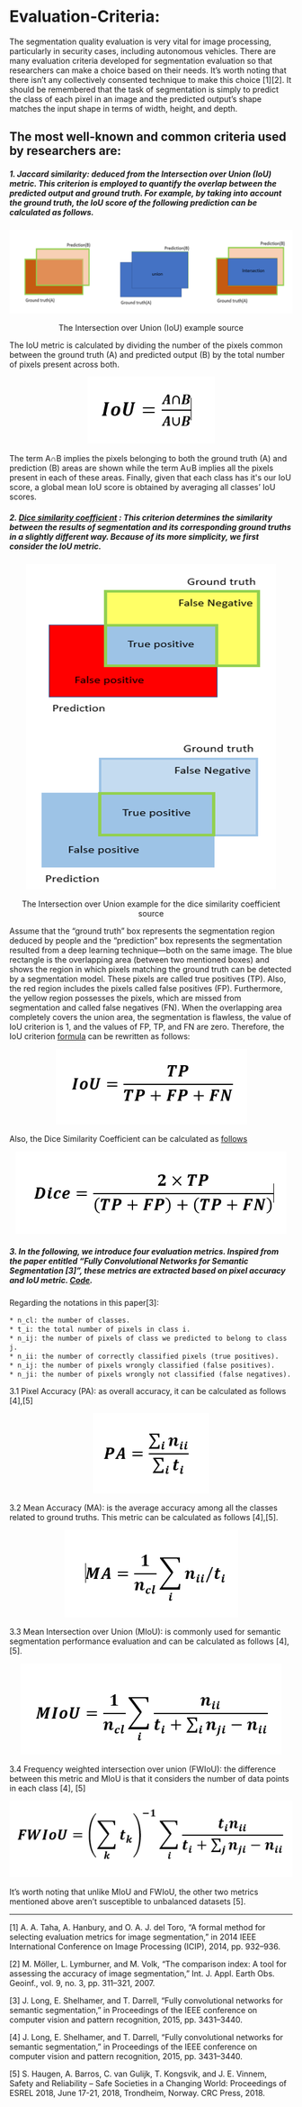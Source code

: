 # Evaluation-Criteria:
The segmentation quality evaluation is very vital for image processing, particularly in security cases, including autonomous vehicles.
There are many evaluation criteria developed for segmentation evaluation so that researchers can make a choice based on their needs. 
It’s worth noting that there isn’t any collectively consented technique to make this choice [1][2].
It should be remembered that the task of  segmentation is simply to predict the class of each pixel in an image and the predicted output’s shape matches the input shape in terms of width, height, and depth.

##  The most well-known and common criteria used by researchers are:

#####	1.  Jaccard similarity: deduced from the Intersection over Union (IoU) metric. This criterion is employed to quantify the overlap between the predicted output and ground truth. For example, by taking into account the ground truth, the IoU score of the following prediction can be calculated as follows. 
<p align="right">
<img src="./img/1.PNG" alt="The Intersection over Union (IoU) example source" />
<p align="center">
The Intersection over Union (IoU) example source
<p align="center">
<p align="right">
  
The IoU metric is calculated by dividing the number of the pixels common between the ground truth (A) and 
  predicted output (B) by the total number of pixels present across both.
  
  <p align="center">
<img src="./img/2.PNG" alt="The IoU metric" />
<p align="center">

  The term A∩B implies the pixels belonging to both the ground truth (A) and prediction (B) areas are shown while the term A∪B implies all the pixels present in each of these areas. Finally, given that each class has it's our IoU score, a global mean IoU score is obtained by averaging all classes’ IoU scores. 
  
#####	2. [Dice similarity coefficient](https://en.wikipedia.org/wiki/S%C3%B8rensen%E2%80%93Dice_coefficient) : This criterion determines the similarity between the results of segmentation and its corresponding ground truths in a slightly different way. Because of its more simplicity, we first consider the IoU metric.

<p align="center">
<img src="./img/3.PNG" alt="The Intersection over Union example for the dice similarity coefficient source" />
<p align="center">
The Intersection over Union example for the dice similarity coefficient source
<p align="center">
<p align="center">
  
Assume that the “ground truth” box represents the segmentation region deduced by people and the “prediction” box represents the segmentation resulted from a deep learning technique—both on the same image. The blue rectangle is the overlapping area (between two mentioned boxes) and shows the region in which pixels matching the ground truth can be detected by a segmentation model. These pixels are called true positives (TP). Also, the red region includes the pixels called false positives (FP).
Furthermore, the yellow region possesses the pixels, which are missed from segmentation and called false negatives (FN). When the overlapping area completely covers the union area, the segmentation is flawless, the value of IoU criterion is 1, and the values of FP, TP, and FN are zero. Therefore, the IoU criterion [formula](https://medium.com/datadriveninvestor/deep-learning-in-medical-imaging-3c1008431aaf) can be rewritten as follows:

  <p align="center">
<img src="./img/4.PNG" alt=" the IoU criterion [formula]" />
<p align="center">

 Also, the Dice Similarity Coefficient can be calculated as [follows]()
 
   <p align="center">
<img src="./img/5.PNG" alt=" the Dice Similarity Coefficient " />
<p align="center">


##### 3. In the following, we introduce four evaluation metrics. Inspired from the paper entitled “Fully Convolutional Networks for Semantic Segmentation [3]”, these metrics are extracted based on pixel accuracy and IoU metric.  [Code](https://github.com/A2Amir/Evaluation-Criteria-for-Segmentation-Networks/blob/master/Evaluate.ipynb). 


Regarding the notations in this paper[3]:

	* n_cl: the number of classes.
	* t_i: the total number of pixels in class i.
	* n_ij: the number of pixels of class we predicted to belong to class j. 
	* n_ii: the number of correctly classified pixels (true positives).
	* n_ij: the number of pixels wrongly classified (false positives).
	* n_ji: the number of pixels wrongly not classified (false negatives).

3.1 Pixel Accuracy (PA): as overall accuracy, it can be calculated as follows [4],[5]

<p align="center">
<img src="./img/6.PNG" alt=" Pixel Accuracy (PA) " />
<p align="center">


3.2 Mean Accuracy (MA): is the average accuracy among all the classes related to ground truths. This metric can be calculated as follows [4],[5]. 

<p align="center">
<img src="./img/7.PNG" alt="  Mean Accuracy (MA) " />
<p align="center">

3.3 Mean Intersection over Union (MIoU): is commonly used for semantic segmentation performance evaluation and can be calculated as follows [4], [5].
<p align="center">
<img src="./img/8.PNG" alt="  Mean Intersection over Union (MIoU) " />
<p align="center">
	
3.4 Frequency weighted intersection over union (FWIoU): the difference between this metric and MIoU is that it considers the number of data points in each class [4], [5]
<p align="center">
<img src="./img/9.PNG" alt="  Frequency weighted intersection over union (FWIoU) " />
<p align="center">
	
	
It’s worth noting that unlike MIoU and FWIoU, the other two metrics mentioned above aren’t susceptible to unbalanced datasets [5].


---
[1]	A. A. Taha, A. Hanbury, and O. A. J. del Toro, “A formal method for selecting evaluation metrics for image segmentation,” in 2014 IEEE International Conference on Image Processing (ICIP), 2014, pp. 932–936.

[2]	M. Möller, L. Lymburner, and M. Volk, “The comparison index: A tool for assessing the accuracy of image segmentation,” Int. J. Appl. Earth Obs. Geoinf., vol. 9, no. 3, pp. 311–321, 2007.

[3]	J. Long, E. Shelhamer, and T. Darrell, “Fully convolutional networks for semantic segmentation,” in Proceedings of the IEEE conference on computer vision and pattern recognition, 2015, pp. 3431–3440.


[4]	J. Long, E. Shelhamer, and T. Darrell, “Fully convolutional networks for semantic segmentation,” in Proceedings of the IEEE conference on computer vision and pattern recognition, 2015, pp. 3431–3440.

[5]	S. Haugen, A. Barros, C. van Gulijk, T. Kongsvik, and J. E. Vinnem, Safety and Reliability – Safe Societies in a Changing World: Proceedings of ESREL 2018, June 17-21, 2018, Trondheim, Norway. CRC Press, 2018.


